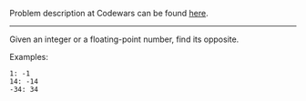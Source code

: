 Problem description at Codewars can be found
[here](https://www.codewars.com/kata/56dec885c54a926dcd001095/train/python).

-------------

Given an integer or a floating-point number, find its opposite.

Examples:
```
1: -1
14: -14
-34: 34
```
